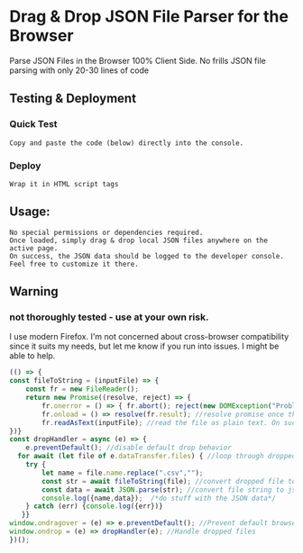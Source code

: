# Drag & Drop JSON File Parser for the Browser
 Parse JSON Files in the Browser 100% Client Side. No frills JSON file parsing with only 20-30 lines of code  

## Testing & Deployment
 ### Quick Test
    Copy and paste the code (below) directly into the console.
 ### Deploy
    Wrap it in HTML script tags

## Usage:
    No special permissions or dependencies required.
    Once loaded, simply drag & drop local JSON files anywhere on the active page. 
    On success, the JSON data should be logged to the developer console. Feel free to customize it there.

## Warning
### not thoroughly tested - use at your own risk.
I use modern Firefox. I'm not concerned about cross-browser compatibility since it suits my needs, but let me know if you run into issues. I might be able to help.

```javascript
(() => {
const fileToString = (inputFile) => {
	const fr = new FileReader();
	return new Promise((resolve, reject) => {
		fr.onerror = () => { fr.abort(); reject(new DOMException("Problem parsing input file."));} //handle file read error
		fr.onload = () => resolve(fr.result); //resolve promise once the file is loaded
		fr.readAsText(inputFile); //read the file as plain text. On success, the promise resolves, passign the result back to the dropHandler function
})}
const dropHandler = async (e) => {
	e.preventDefault(); //disable default drop behavior
  for await (let file of e.dataTransfer.files) { //loop through dropped files
	try {
		let name = file.name.replace(".csv","");
		const str = await fileToString(file); //convert dropped file to string
		const data = await JSON.parse(str); //convert file string to json
		console.log({name,data});  /*do stuff with the JSON data*/
	} catch (err) {console.log({err})}
   }}
window.ondragover = (e) => e.preventDefault(); //Prevent default browser behavior
window.ondrop = (e) => dropHandler(e); //Handle dropped files
})();
```
